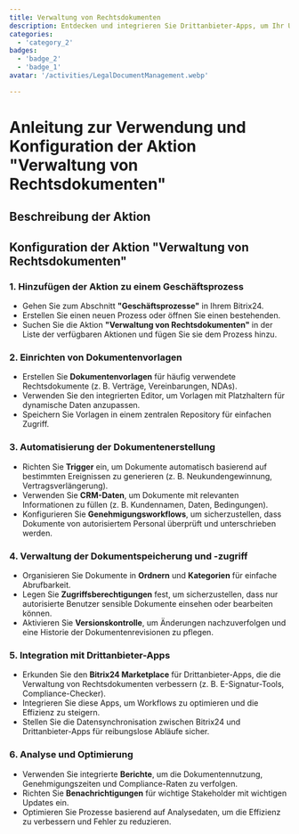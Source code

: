 ```yaml
---
title: Verwaltung von Rechtsdokumenten
description: Entdecken und integrieren Sie Drittanbieter-Apps, um Ihr Unternehmen zu verbessern.
categories: 
  - 'category_2'
badges: 
  - 'badge_2'
  - 'badge_1'
avatar: '/activities/LegalDocumentManagement.webp'

---
```

# Anleitung zur Verwendung und Konfiguration der Aktion "Verwaltung von Rechtsdokumenten"

## Beschreibung der Aktion

## **Konfiguration der Aktion "Verwaltung von Rechtsdokumenten"**

### 1. Hinzufügen der Aktion zu einem Geschäftsprozess
- Gehen Sie zum Abschnitt **"Geschäftsprozesse"** in Ihrem Bitrix24.
- Erstellen Sie einen neuen Prozess oder öffnen Sie einen bestehenden.
- Suchen Sie die Aktion **"Verwaltung von Rechtsdokumenten"** in der Liste der verfügbaren Aktionen und fügen Sie sie dem Prozess hinzu.

### 2. Einrichten von Dokumentenvorlagen
- Erstellen Sie **Dokumentenvorlagen** für häufig verwendete Rechtsdokumente (z. B. Verträge, Vereinbarungen, NDAs).
- Verwenden Sie den integrierten Editor, um Vorlagen mit Platzhaltern für dynamische Daten anzupassen.
- Speichern Sie Vorlagen in einem zentralen Repository für einfachen Zugriff.

### 3. Automatisierung der Dokumentenerstellung
- Richten Sie **Trigger** ein, um Dokumente automatisch basierend auf bestimmten Ereignissen zu generieren (z. B. Neukundengewinnung, Vertragsverlängerung).
- Verwenden Sie **CRM-Daten**, um Dokumente mit relevanten Informationen zu füllen (z. B. Kundennamen, Daten, Bedingungen).
- Konfigurieren Sie **Genehmigungsworkflows**, um sicherzustellen, dass Dokumente von autorisiertem Personal überprüft und unterschrieben werden.

### 4. Verwaltung der Dokumentspeicherung und -zugriff
- Organisieren Sie Dokumente in **Ordnern** und **Kategorien** für einfache Abrufbarkeit.
- Legen Sie **Zugriffsberechtigungen** fest, um sicherzustellen, dass nur autorisierte Benutzer sensible Dokumente einsehen oder bearbeiten können.
- Aktivieren Sie **Versionskontrolle**, um Änderungen nachzuverfolgen und eine Historie der Dokumentenrevisionen zu pflegen.

### 5. Integration mit Drittanbieter-Apps
- Erkunden Sie den **Bitrix24 Marketplace** für Drittanbieter-Apps, die die Verwaltung von Rechtsdokumenten verbessern (z. B. E-Signatur-Tools, Compliance-Checker).
- Integrieren Sie diese Apps, um Workflows zu optimieren und die Effizienz zu steigern.
- Stellen Sie die Datensynchronisation zwischen Bitrix24 und Drittanbieter-Apps für reibungslose Abläufe sicher.

### 6. Analyse und Optimierung
- Verwenden Sie integrierte **Berichte**, um die Dokumentennutzung, Genehmigungszeiten und Compliance-Raten zu verfolgen.
- Richten Sie **Benachrichtigungen** für wichtige Stakeholder mit wichtigen Updates ein.
- Optimieren Sie Prozesse basierend auf Analysedaten, um die Effizienz zu verbessern und Fehler zu reduzieren.
